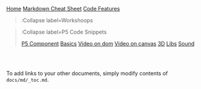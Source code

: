 [Home](/)
[Markdown Cheat Sheet](/docs/cheat-sheet)
[Code Features](/docs/code-features)

> :Collapse label=Workshoops

> :Collapse label=P5 Code Snippets
> 
> [P5 Component](/docs/snippets/component)
> [Basics](/docs/snippets/basic)
> [Video on dom](/docs/snippets/video-dom)
> [Video on canvas](/docs/snippets/video-canvas)
> [3D](/docs/snippets/3d)
> [Libs](/docs/snippets/lib)
> [Sound](/docs/snippets/sound)

<br><br>

To add links to your other documents, simply
modify contents of `docs/md/_toc.md`.